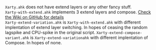 `Xarty.ahk` does not have extend layers or any other fancy stuff.<br>
`Xarty-with-extend.ahk` implements 3 extend layers and compose. [Check the Wiki on GitHub for details](https://github.com/CarrieForle/xarty/wiki/Xarty-with-AHK)<br>
`Xarty-extend-variation.ahk` is `Xarty-with-extend.ahk` with different implentation of extend layer switching. In hopes of ceasing the random lagspike and CPU-spike in the original script.
`Xarty-extend-compose-variant.ahk` is `Xarty-extend-variationahk` with different implentation of Compose. In hopes of none.
